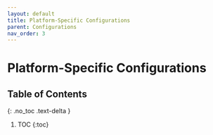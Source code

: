 ```yaml
---
layout: default
title: Platform-Specific Configurations
parent: Configurations
nav_order: 3
---
```


# Platform-Specific Configurations

## Table of Contents
{: .no_toc .text-delta }

1. TOC
{:toc}